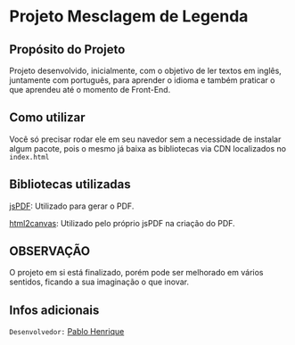 # Projeto Mesclagem de Legenda

## Propósito do Projeto
Projeto desenvolvido, inicialmente, com o objetivo de ler textos em inglês, juntamente com português, para aprender o idioma e também praticar o que aprendeu até o momento de Front-End.

## Como utilizar
Você só precisar rodar ele em seu navedor sem a necessidade de instalar algum pacote, pois o mesmo já baixa as bibliotecas via CDN localizados no `index.html`

## Bibliotecas utilizadas
[jsPDF](https://parall.ax/products/jspdf): Utilizado para gerar o PDF.

[html2canvas](https://html2canvas.hertzen.com/): Utilizado pelo próprio jsPDF na criação do PDF.

## OBSERVAÇÃO
O projeto em si está finalizado, porém pode ser melhorado em vários sentidos, ficando a sua imaginação o que inovar.

## Infos adicionais
`Desenvolvedor:` [Pablo Henrique](https://github.com/Pabluu/Pabluu)
